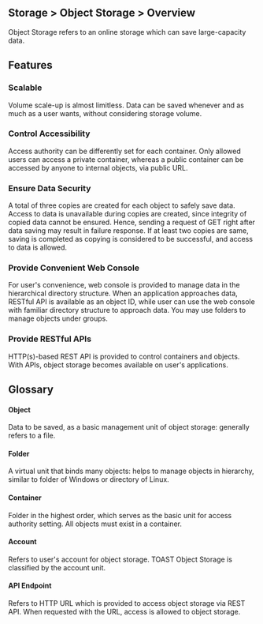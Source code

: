 ## Storage > Object Storage > Overview

Object Storage refers to an online storage which can save large-capacity data.

## Features

### Scalable

Volume scale-up is almost limitless. Data can be saved whenever and as much as a user wants, without considering storage volume.

### Control Accessibility   

Access authority can be differently set for each container. Only allowed users can access a private container, whereas a public container can be accessed by anyone to internal objects, via public URL.

### Ensure Data Security

A total of three copies are created for each object to safely save data. Access to data is unavailable during copies are created, since integrity of copied data cannot be ensured. Hence, sending a request of GET right after data saving may result in failure response. If at least two copies are same, saving is completed as copying is considered to be successful, and access to data is allowed.    

### Provide Convenient Web Console

For user's convenience, web console is provided to manage data in the hierarchical directory structure. When an application approaches data, RESTful API is available as an object ID, while user can use the web console with familiar directory structure to approach data. You may use folders to manage objects under groups.

### Provide RESTful APIs

HTTP(s)-based REST API is provided to control containers and objects. With APIs, object storage becomes available on user's applications.


## Glossary 
#### Object
Data to be saved, as a basic management unit of object storage: generally refers to a file.
#### Folder
A virtual unit that binds many objects: helps to manage objects in hierarchy, similar to folder of Windows or directory of Linux.
#### Container
Folder in the highest order, which serves as the basic unit for access authority setting. All objects must exist in a container.
#### Account
Refers to user's account for object storage. TOAST Object Storage is classified by the account unit.
#### API Endpoint
Refers to HTTP URL which is provided to access object storage via REST API. When requested with the URL, access is allowed to object storage.   

